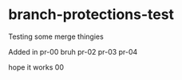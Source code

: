 # branch-protections-test
Testing some merge thingies


Added in pr-00
bruh
pr-02
pr-03
pr-04

hope it works 00
